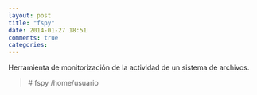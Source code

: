 ```yaml
---
layout: post
title: "fspy"
date: 2014-01-27 18:51
comments: true
categories: 
---
```

Herramienta de monitorización de la actividad de un sistema de archivos.

>\# fspy /home/usuario 

